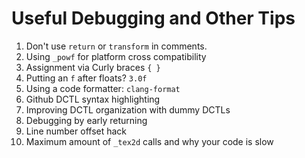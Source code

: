 # Useful Debugging and Other Tips

1. Don't use `return` or `transform` in comments.
2. Using `_powf` for platform cross compatibility
3. Assignment via Curly braces `{ }`
4. Putting an `f` after floats? `3.0f`
5. Using a code formatter: `clang-format`
6. Github DCTL syntax highlighting
7. Improving DCTL organization with dummy DCTLs
8. Debugging by early returning
9. Line number offset hack
10. Maximum amount of `_tex2d` calls and why your code is slow
